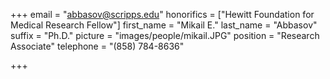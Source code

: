 +++
email = "abbasov@scripps.edu"
honorifics = ["Hewitt Foundation for Medical Research Fellow"]
first_name = "Mikail E."
last_name = "Abbasov"
suffix = "Ph.D."
picture = "images/people/mikail.JPG"
position = "Research Associate"
telephone = "(858) 784-8636"

+++

